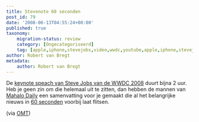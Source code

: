 ```yaml
---
title: Stevenote 60 seconden
post_id: 79
date: '2008-06-13T04:55:24+00:00'
published: true
taxonomy:
    migration-status: review
    category: [Ongecategoriseerd]
    tag: [apple,iphone,stevejobs,video,wwdc,youtube,apple,iphone,stevejobs,video,wwdc,youtube]
author: Robert van Bregt
metadata:
    author: Robert van Bregt
---
```

De [keynote speach van Steve Jobs van de WWDC 2008](http://events.apple.com.edgesuite.net/0806wdt546x/event/) duurt bijna 2 uur. Heb je geen zin om die helemaal uit te zitten, dan hebben de mannen van [Mahalo Daily](http://www.mahalodaily.com/) een samenvatting voor je gemaakt die al het belangrijke nieuws in [60 seconden](http://www.mahalodaily.com/2008/06/10/md139-steve-jobs-wwdc-keynote-in-60-seconds/) voorbij laat flitsen.

 (via [OMT](http://www.onemorething.nl/?p=showarticle&art_id=3313))